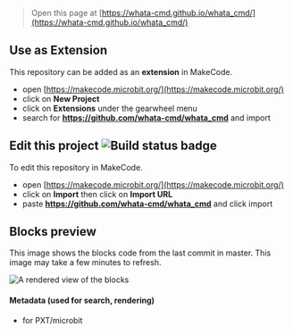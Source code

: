 
> Open this page at [https://whata-cmd.github.io/whata_cmd/](https://whata-cmd.github.io/whata_cmd/)

## Use as Extension

This repository can be added as an **extension** in MakeCode.

* open [https://makecode.microbit.org/](https://makecode.microbit.org/)
* click on **New Project**
* click on **Extensions** under the gearwheel menu
* search for **https://github.com/whata-cmd/whata_cmd** and import

## Edit this project ![Build status badge](https://github.com/whata-cmd/whata_cmd/workflows/MakeCode/badge.svg)

To edit this repository in MakeCode.

* open [https://makecode.microbit.org/](https://makecode.microbit.org/)
* click on **Import** then click on **Import URL**
* paste **https://github.com/whata-cmd/whata_cmd** and click import

## Blocks preview

This image shows the blocks code from the last commit in master.
This image may take a few minutes to refresh.

![A rendered view of the blocks](https://github.com/whata-cmd/whata_cmd/raw/master/.github/makecode/blocks.png)

#### Metadata (used for search, rendering)

* for PXT/microbit
<script src="https://makecode.com/gh-pages-embed.js"></script><script>makeCodeRender("{{ site.makecode.home_url }}", "{{ site.github.owner_name }}/{{ site.github.repository_name }}");</script>
